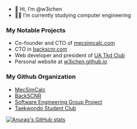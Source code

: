 - 👋 Hi, I’m @w3ichen
- 🧑‍🎓 I’m currently studying computer engineering

### My Notable Projects
- Co-founder and CTO of [mecsimcalc.com](https://mecsimcalc.com/)
- CTO in [backscnr.com](https://backscnr.com/)
- Web developer and president of [UA Tkd Club](https://uatkd.ca/)
- Personal website at [w3ichen.github.io](https://w3ichen.github.io/)

### My Github Organization
- [MecSimCalc](https://github.com/MecSimCalc)
- [BackSCNR](https://github.com/BackSCNR)
- [Software Engineering Group Project](https://github.com/CMPUT301W22T16)
- [Taekwondo Student Club](https://github.com/UAlberta-Taekwondo-Club)


[![Anurag's GitHub stats](https://github-readme-stats.vercel.app/api?username=w3ichen)](https://github.com/anuraghazra/github-readme-stats)
